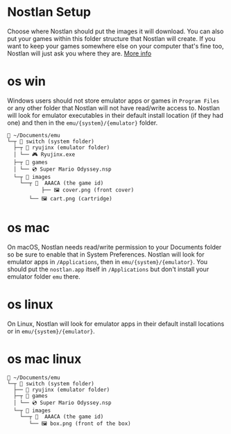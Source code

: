 # Nostlan Setup

Choose where Nostlan should put the images it will download. You can also put your games within this folder structure that Nostlan will create. If you want to keep your games somewhere else on your computer that's fine too, Nostlan will just ask you where they are. [More info](https://github.com/quinton-ashley/nostlan#nostlan-file-structure)

# os win

Windows users should not store emulator apps or games in `Program Files` or any other folder that Nostlan will not have read/write access to. Nostlan will look for emulator executables in their default install location (if they had one) and then in the `emu/{system}/{emulator}` folder.

```
📁 ~/Documents/emu
└─┬ 📁 switch (system folder)
  ├─┬ 📁 ryujinx (emulator folder)
  │ └── 🎮 Ryujinx.exe
  ├─┬ 📁 games
  │ └── 💿 Super Mario Odyssey.nsp
  └─┬ 📁 images
    └──┬ 📁  AAACA (the game id)
		   ├── 🖼 cover.png (front cover)
       └── 🖼 cart.png (cartridge)
```

# os mac

On macOS, Nostlan needs read/write permission to your Documents folder so be sure to enable that in System Preferences. Nostlan will look for emulator apps in `/Applications`, then in `emu/{system}/{emulator}`. You should put the `nostlan.app` itself in `/Applications` but don't install your emulator folder `emu` there.

# os linux

On Linux, Nostlan will look for emulator apps in their default install locations or in `emu/{system}/{emulator}`.

# os mac linux

```
📁 ~/Documents/emu
└─┬ 📁 switch (system folder)
  ├── 📁 ryujinx (emulator folder)
  ├─┬ 📁 games
  │ └── 💿 Super Mario Odyssey.nsp
  └─┬ 📁 images
    └──┬ 📁  AAACA (the game id)
       └── 🖼 box.png (front of the box)
```
